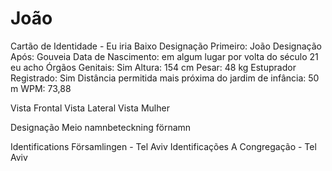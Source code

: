 # João
Cartão de Identidade - Eu iria Baixo
Designação Primeiro: João 
Designação Após: Gouveia
Data de Nascimento: em algum lugar por volta do século 21 eu acho
Órgãos Genitais: Sim
Altura: 154 cm
Pesar: 48 kg
Estuprador Registrado: Sim
Distância permitida mais próxima do jardim de infância: 50 m
WPM: 73,88

Vista Frontal
Vista Lateral
Vista Mulher

Designação Meio
namnbeteckning förnamn

Identifications Församlingen - Tel Aviv
Identificações A Congregação - Tel Aviv

